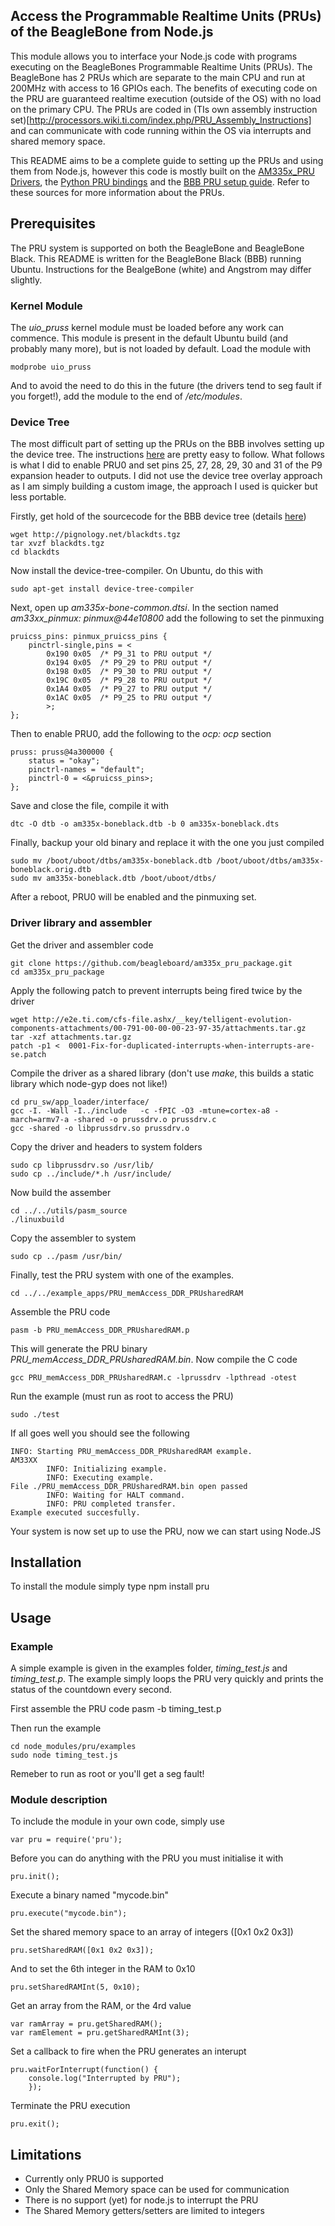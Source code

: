 Access the Programmable Realtime Units (PRUs) of the BeagleBone from Node.js
----------------------------------------------------------------------------

This module allows you to interface your Node.js code with programs executing on the BeagleBones Programmable Realtime Units (PRUs). The BeagleBone has 2 PRUs which are separate to the main CPU and run at 200MHz with access to 16 GPIOs each. The benefits of executing code on the PRU are guaranteed realtime execution (outside of the OS) with no load on the primary CPU. The PRUs are coded in (TIs own assembly instruction set)[http://processors.wiki.ti.com/index.php/PRU_Assembly_Instructions] and can communicate with code running within the OS via interrupts and shared memory space. 

This README aims to be a complete guide to setting up the PRUs and using them from Node.js, however this code is mostly built on the [AM335x_PRU Drivers](https://github.com/beagleboard/am335x_pru_package), the [Python PRU bindings](https://bitbucket.org/intelligentagent/pypruss) and the [BBB PRU setup guide](http://www.element14.com/community/community/knode/single-board_computers/next-gen_beaglebone/blog/2013/05/22/bbb--working-with-the-pru-icssprussv2). Refer to these sources for more information about the PRUs.

Prerequisites
-------------
The PRU system is supported on both the BeagleBone and BeagleBone Black. This README is written for the BeagleBone Black (BBB) running Ubuntu. Instructions for the BealgeBone (white) and Angstrom may differ slightly.

### Kernel Module ###
The *uio_pruss* kernel module must be loaded before any work can commence. This module is present in the default Ubuntu build (and probably many more), but is not loaded by default. Load the module with

	modprobe uio_pruss
	
And to avoid the need to do this in the future (the drivers tend to seg fault if you forget!), add the module to the end of */etc/modules*.

### Device Tree ###
The most difficult part of setting up the PRUs on the BBB involves setting up the device tree. The instructions [here](http://www.element14.com/community/community/knode/single-board_computers/next-gen_beaglebone/blog/2013/05/22/bbb--working-with-the-pru-icssprussv2) are pretty easy to follow. What follows is what I did to enable PRU0 and set pins 25, 27, 28, 29, 30 and 31 of the P9 expansion header to outputs. I did not use the device tree overlay approach as I am simply building a custom image, the approach I used is quicker but less portable.

Firstly, get hold of the sourcecode for the BBB device tree (details [here](http://blog.pignology.net/2013/05/getting-uart2-devttyo1-working-on.html))

	wget http://pignology.net/blackdts.tgz
	tar xvzf blackdts.tgz
	cd blackdts
	
Now install the device-tree-compiler. On Ubuntu, do this with

	sudo apt-get install device-tree-compiler
	
Next, open up *am335x-bone-common.dtsi*. In the section named *am33xx_pinmux: pinmux@44e10800* add the following to set the pinmuxing

	pruicss_pins: pinmux_pruicss_pins {
		pinctrl-single,pins = <
			0x190 0x05	/* P9_31 to PRU output */
			0x194 0x05	/* P9_29 to PRU output */
			0x198 0x05	/* P9_30 to PRU output */
			0x19C 0x05	/* P9_28 to PRU output */
			0x1A4 0x05	/* P9_27 to PRU output */
			0x1AC 0x05	/* P9_25 to PRU output */
			>;
	};
	
Then to enable PRU0, add the following to the *ocp: ocp* section

	pruss: pruss@4a300000 {
		status = "okay";
		pinctrl-names = "default";
		pinctrl-0 = <&pruicss_pins>;
	};
	
Save and close the file, compile it with

	dtc -O dtb -o am335x-boneblack.dtb -b 0 am335x-boneblack.dts

Finally, backup your old binary and replace it with the one you just compiled

	sudo mv /boot/uboot/dtbs/am335x-boneblack.dtb /boot/uboot/dtbs/am335x-boneblack.orig.dtb
	sudo mv am335x-boneblack.dtb /boot/uboot/dtbs/

After a reboot, PRU0 will be enabled and the pinmuxing set.

### Driver library and assembler ###
Get the driver and assembler code

	git clone https://github.com/beagleboard/am335x_pru_package.git
	cd am335x_pru_package
	
Apply the following patch to prevent interrupts being fired twice by the driver

	wget http://e2e.ti.com/cfs-file.ashx/__key/telligent-evolution-components-attachments/00-791-00-00-00-23-97-35/attachments.tar.gz
	tar -xzf attachments.tar.gz
	patch -p1 <  0001-Fix-for-duplicated-interrupts-when-interrupts-are-se.patch 

Compile the driver as a shared library (don't use *make*, this builds a static library which node-gyp does not like!)

	cd pru_sw/app_loader/interface/
	gcc -I. -Wall -I../include   -c -fPIC -O3 -mtune=cortex-a8 -march=armv7-a -shared -o prussdrv.o prussdrv.c
	gcc -shared -o libprussdrv.so prussdrv.o

Copy the driver and headers to system folders

	sudo cp libprussdrv.so /usr/lib/
	sudo cp ../include/*.h /usr/include/
	
Now build the assember

	cd ../../utils/pasm_source
	./linuxbuild
	
Copy the assembler to system

	sudo cp ../pasm /usr/bin/

Finally, test the PRU system with one of the examples.

	cd ../../example_apps/PRU_memAccess_DDR_PRUsharedRAM

Assemble the PRU code

	pasm -b PRU_memAccess_DDR_PRUsharedRAM.p

This will generate the PRU binary *PRU_memAccess_DDR_PRUsharedRAM.bin*. Now compile the C code

	gcc PRU_memAccess_DDR_PRUsharedRAM.c -lprussdrv -lpthread -otest

Run the example (must run as root to access the PRU)

	sudo ./test
	
If all goes well you should see the following

	INFO: Starting PRU_memAccess_DDR_PRUsharedRAM example.
	AM33XX
			INFO: Initializing example.
			INFO: Executing example.
	File ./PRU_memAccess_DDR_PRUsharedRAM.bin open passed
			INFO: Waiting for HALT command.
			INFO: PRU completed transfer.
	Example executed succesfully.

Your system is now set up to use the PRU, now we can start using Node.JS

Installation
------------
To install the module simply type
	npm install pru
	
Usage
-------
### Example ###
A simple example is given in the examples folder, *timing_test.js* and *timing_test.p*. The example simply loops the PRU very quickly and prints the status of the countdown every second.

First assemble the PRU code
	pasm -b timing_test.p
	
Then run the example

	cd node_modules/pru/examples
	sudo node timing_test.js
	
Remeber to run as root or you'll get a seg fault!

### Module description ###
To include the module in your own code, simply use 

	var pru = require('pru');
	
Before you can do anything with the PRU you must initialise it with

	pru.init();
	
Execute a binary named "mycode.bin"

	pru.execute("mycode.bin");
	
Set the shared memory space to an array of integers ([0x1 0x2 0x3])

	pru.setSharedRAM([0x1 0x2 0x3]);
	
And to set the 6th integer in the RAM to 0x10

	pru.setSharedRAMInt(5, 0x10);
	
Get an array from the RAM, or the 4rd value

	var ramArray = pru.getSharedRAM();
	var ramElement = pru.getSharedRAMInt(3);
	
Set a callback to fire when the PRU generates an interupt

	pru.waitForInterrupt(function() {
		console.log("Interrupted by PRU");
		});
		
Terminate the PRU execution

	pru.exit();
	
Limitations
-----------
* Currently only PRU0 is supported
* Only the Shared Memory space can be used for communication
* There is no support (yet) for node.js to interrupt the PRU
* The Shared Memory getters/setters are limited to integers
